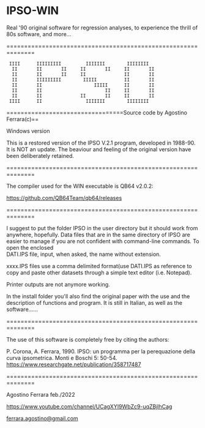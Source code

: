 # IPSO-WIN
Real '90 original software for regression analyses,
to experience the thrill of 80s software, and more...

==============================================================

     IIII      IIIIIIIII         IIIIIII        IIIIIIII  
      II       II       II     II       II     II       II
      II       II       II     II              II       II
      II       IIIIIIIII        IIIII          II       II
      II       II                   IIIII      II       II
      II       II                       II     II       II
      II       II              II       II     II       II
     IIII      II                IIIIIII        IIIIIIII

=================================Source code by Agostino Ferrara(c)==

Windows version

This is a restored version of the IPSO V.2.1 program, 
developed in 1988-90.  
It is NOT an update. 
The beaviour and feeling of the original version have been deliberately 
retained.

==============================================================

The compiler used for the WIN executable is QB64 v2.0.2: 

https://github.com/QB64Team/qb64/releases   

==============================================================

I suggest to put the folder IPSO in the user directory but 
it should work from anywhere, hopefully. Data files that are 
in the same directory of IPSO are easier to manage if you are 
not confident with command-line commands. To open the enclosed  
DATI.IPS file, input, when asked, the name without extension.

 xxxx.IPS files use a comma delimited format(use DATI.IPS as 
reference to copy and paste other datasets through a simple 
text editor (i.e. Notepad). 

Printer outputs are not anymore working.

In the install folder you'll also find the original paper with 
the use and the description of functions and program. It is 
still in Italian,  as well as the software......   

==============================================================

The use of this software is completely free by citing the 
authors:

P. Corona, A. Ferrara, 1990. IPSO: un programma per la 
perequazione della curva  ipsometrica. Monti e Boschi 5: 50-54. 
https://www.researchgate.net/publication/358717487


==============================================================

Agostino Ferrara feb./2022

https://www.youtube.com/channel/UCagXYI9WbZc9-uqZBjlhCag

ferrara.agostino@gmail.com




 
